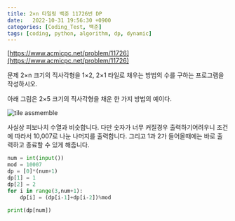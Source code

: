 ```yaml
---
title: 2×n 타일링 백준 11726번 DP
date:   2022-10-31 19:56:30 +0900
categories: [Coding_Test, 백준]
tags: [coding, python, algorithm, dp, dynamic]
---
```


[https://www.acmicpc.net/problem/11726](https://www.acmicpc.net/problem/11726)

문제
2×n 크기의 직사각형을 1×2, 2×1 타일로 채우는 방법의 수를 구하는 프로그램을 작성하시오.

아래 그림은 2×5 크기의 직사각형을 채운 한 가지 방법의 예이다.

![tile assmemble](https://user-images.githubusercontent.com/85277660/211191009-71f4c330-73f4-458b-8cd2-f876b901877c.png)

사실상 피보나치 수열과 비슷합니다. 다만 숫자가 너무 커질경우 출력하기어려우니 조건에 따라서 10,007로 나눈 나머지를 출력합니다. 그리고 1과 2가 들어올때에는 바로 출력하고 종료할 수 있게 해줍니다.

```py
num = int(input())
mod = 10007
dp = [0]*(num+1)
dp[1] = 1
dp[2] = 2
for i in range(3,num+1):
    dp[i] = (dp[i-1]+dp[i-2])%mod
    
print(dp[num])
```